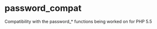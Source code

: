 password_compat
===============

Compatibility with the password_* functions being worked on for PHP 5.5